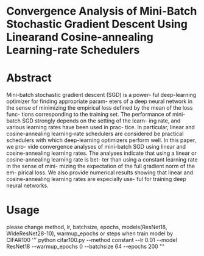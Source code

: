 # Convergence Analysis of Mini-Batch Stochastic Gradient Descent Using Linearand Cosine-annealing Learning-rate Schedulers
# Abstract
Mini-batch stochastic gradient descent (SGD) is a power-
ful deep-learning optimizer for finding appropriate param-
eters of a deep neural network in the sense of minimizing
the empirical loss defined by the mean of the loss func-
tions corresponding to the training set. The performance of
mini-batch SGD strongly depends on the setting of the learn-
ing rate, and various learning rates have been used in prac-
tice. In particular, linear and cosine-annealing learning-rate
schedulers are considered be practical schedulers with which
deep-learning optimizers perform well. In this paper, we pro-
vide convergence analyses of mini-batch SGD using linear
and cosine-annealing learning rates. The analyses indicate
that using a linear or cosine-annealing learning rate is bet-
ter than using a constant learning rate in the sense of mini-
mizing the expectation of the full gradient norm of the em-
pirical loss. We also provide numerical results showing that
linear and cosine-annealing learning rates are especially use-
ful for training deep neural networks.

# Usage
please change method, lr, batchsize, epochs, models(ResNet18, WideResNet28-10), warmup_epochs or steps when train model by CIFAR100
'''
python cifar100.py --method constant --lr 0.01 --model ResNet18 --warmup_epochs 0 --batchsize 64 --epochs 200
'''
